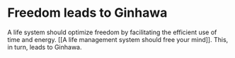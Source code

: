 # Freedom leads to Ginhawa

A life system should optimize freedom by facilitating the efficient use of time and energy. [[A life management system should free your mind]]. This, in turn, leads to Ginhawa.


